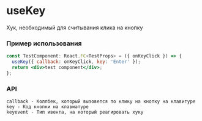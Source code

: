 # useKey

Хук, необходимый для считывания клика на кнопку

### Пример использования

```jsx
const TestComponent: React.FC<TestProps> = ({ onKeyClick }) => {
  useKey({ callback: onKeyClick, key: 'Enter' });
  return <div>test component</div>;
};
```

### API

```
callback - Коллбек, который вызовется по клику на кнопку на клавитуре
key - Код кнопки на клавиатуре
keyevent - Тип ивента, на который реагировать хуку
```
